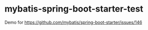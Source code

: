 # mybatis-spring-boot-starter-test
Demo for https://github.com/mybatis/spring-boot-starter/issues/146
